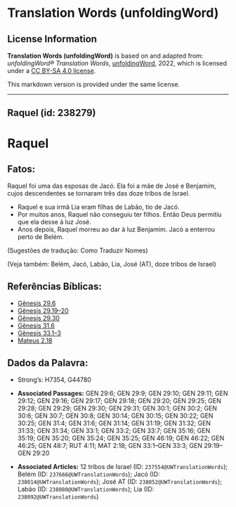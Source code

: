 # Translation Words (unfoldingWord)

## License Information

**Translation Words (unfoldingWord)** is based on and adapted from: _unfoldingWord® Translation Words_, [unfoldingWord](https://unfoldingword.org/utw), 2022, which is licensed under a [CC BY-SA 4.0 license](https://creativecommons.org/licenses/by-sa/4.0/legalcode.en).

This markdown version is provided under the same license.



--------------------------------

## Raquel (id: 238279)

Raquel
======

Fatos:
------

Raquel foi uma das esposas de Jacó. Ela foi a mãe de José e Benjamim, cujos descendentes se tornaram três das doze tribos de Israel.

* Raquel e sua irmã Lia eram filhas de Labão, tio de Jacó.
* Por muitos anos, Raquel não conseguiu ter filhos. Então Deus permitiu que ela desse à luz José.
* Anos depois, Raquel morreu ao dar à luz Benjamim. Jacó a enterrou perto de Belém.

(Sugestões de tradução: Como Traduzir Nomes)

(Veja também: Belém, Jacó, Labão, Lia, José (AT), doze tribos de Israel)

Referências Bíblicas:
---------------------

* [Gênesis 29\.6](https://ref.ly/Gen29:6)
* [Gênesis 29\.19–20](https://ref.ly/Gen29:19-Gen29:20)
* [Gênesis 29\.30](https://ref.ly/Gen29:30)
* [Gênesis 31\.6](https://ref.ly/Gen31:6)
* [Gênesis 33\.1–3](https://ref.ly/Gen33:1-Gen33:3)
* [Mateus 2\.18](https://ref.ly/Matt2:18)

Dados da Palavra:
-----------------

* Strong’s: H7354, G44780

* **Associated Passages:** GEN 29:6; GEN 29:9; GEN 29:10; GEN 29:11; GEN 29:12; GEN 29:16; GEN 29:17; GEN 29:18; GEN 29:20; GEN 29:25; GEN 29:28; GEN 29:29; GEN 29:30; GEN 29:31; GEN 30:1; GEN 30:2; GEN 30:6; GEN 30:7; GEN 30:8; GEN 30:14; GEN 30:15; GEN 30:22; GEN 30:25; GEN 31:4; GEN 31:6; GEN 31:14; GEN 31:19; GEN 31:32; GEN 31:33; GEN 31:34; GEN 33:1; GEN 33:2; GEN 33:7; GEN 35:16; GEN 35:19; GEN 35:20; GEN 35:24; GEN 35:25; GEN 46:19; GEN 46:22; GEN 46:25; GEN 48:7; RUT 4:11; MAT 2:18; GEN 33:1–GEN 33:3; GEN 29:19–GEN 29:20
* **Associated Articles:** 12 tribos de Israel (ID: `237554@UWTranslationWords`); Belém (ID: `237666@UWTranslationWords`); Jacó (ID: `238014@UWTranslationWords`); José AT (ID: `238052@UWTranslationWords`); Labão (ID: `238080@UWTranslationWords`); Lia (ID: `238092@UWTranslationWords`)

